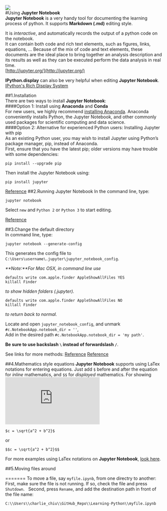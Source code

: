 ![](http://jupyter.org/assets/nav_logo.svg)  
#Using **Jupyter Notebook**  
**Jupyter Notebook** is a very handy tool for documenting the learning process of python. It supports **Markdown (.md)** editing style.  

It is _interactive_, and automatically records the output of a python code on the notebook.  
It can contain both code and rich text elements, such as figures, links, equations, ... Because of the mix of code and text elements, these documents are the ideal place to bring together an analysis description and its results as well as they can be executed perform the data analysis in real time.  
[http://jupyter.org/](http://jupyter.org/)  

**IPython.display** can also be very helpful when editing **Jupyter Notebook**.  
[IPython's Rich Display System](http://nbviewer.jupyter.org/github/ipython/ipython/blob/2.x/examples/Notebook/Display%20System.ipynb)

##1.Installation  
There are two ways to install **Jupyter Notebook**:  
####Option 1: Install using **Anaconda** and **Conda**  
  For new users, we highly recommend [installing Anaconda](https://www.continuum.io/downloads). Anaconda conveniently installs Python, the Jupyter Notebook, and other commonly used packages for scientific computing and data science.  
####Option 2: Alternative for experienced Python users: Installing Jupyter with pip  
  As an existing Python user, you may wish to install Jupyter using Python’s package manager, pip, instead of Anaconda.  
  First, ensure that you have the latest pip; older versions may have trouble with some dependencies:  
  ```
  pip install --upgrade pip
  ```
  Then install the Jupyter Notebook using:  
  ```
  pip install jupyter
  ```
  [Reference](http://jupyter.org/install.html)
##2.Running Jupyter Notebook
 In the command line, type:  
 ```
 jupyter notebook
 ```
 Select `new` and `Python 2` or `Python 3` to start editing.  
 
 [Reference](https://jupyter.readthedocs.io/en/latest/running.html#running)  
 
##3.Change the default directory  
  In command line, type:
  ```
  jupyter notebook --generate-config
  ```
  This generates the config file to `C:\Users\username\.jupyter\jupyter_notebook_config`.  
  
  _**Note:**For Mac OSX, in command line use_ 
  ```
  defaults write com.apple.finder AppleShowAllFiles YES
  killall Finder
  ```
  _to show hidden folders (.jupyter)._
  ```
  defaults write com.apple.finder AppleShowAllFiles NO
  killall Finder
  ```
  _to return back to normal._  
  
  Locate and open `jupyter_notebook_config`, and unmark `#c.NotebookApp.notebook_dir = ''`,  
  Add in the desired path `#c.NotebookApp.notebook_dir = 'my path'`.  
  
  **Be sure to use backslash `\` instead of forwardslash `/`**.
  
  See links for more methods: [Reference](http://stackoverflow.com/questions/35254852/how-to-change-jupyter-start-folder) [Reference](http://stackoverflow.com/questions/15680463/change-ipython-working-directory)  

##4.Mathematics style equations
  **Jupyter Notebook** supports using LaTex notations for entering equations. Just add `$` before and after the equation for _inline_ mathematics, and `$$` for _displayed_ mathematics. For showing  
  ![](http://latex.codecogs.com/png.latex?c=%5csqrt%7ba%5e2%2bb%5e2%7d)
  ```
  $c = \sqrt{a^2 + b^2}$
  ```
  or
  ```
  $$c = \sqrt{a^2 + b^2}$$
  ```
  For more examples using LaTex notations on **Jupyter Notebook**, [look here](http://nbviewer.jupyter.org/github/ipython/ipython/blob/2.x/examples/Notebook/Display%20System.ipynb#LaTeX).

##5.Moving files around

=======
To move a file, say `myfile.ipynb`, from one directry to another:  
First, make sure the file is not running. If so, check the file and press `Shutdown`.  
Second, press `Rename`, and add the destination path in front of the file name:  
```
C:\\Users\\charlie_chiu\\GitHub_Repo\\Learning-Python\\myfile.ipynb
```
